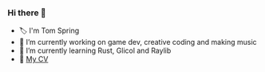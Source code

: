 ### Hi there 👋

- 🏷️ I'm Tom Spring
- 🔭 I’m currently working on game dev, creative coding and making music
- 🌱 I’m currently learning Rust, Glicol and Raylib
- 💼 [My CV](https://tspring5000.github.io/Tom-Spring-CV/)
